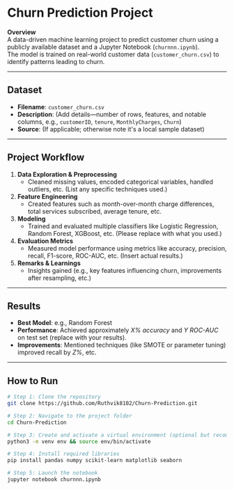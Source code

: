 # Churn Prediction Project

**Overview**  
A data-driven machine learning project to predict customer churn using a publicly available dataset and a Jupyter Notebook (`churnnn.ipynb`).  
The model is trained on real-world customer data (`customer_churn.csv`) to identify patterns leading to churn.

---

##  Dataset

- **Filename**: `customer_churn.csv`  
- **Description**: (Add details—number of rows, features, and notable columns, e.g., `customerID`, `tenure`, `MonthlyCharges`, `Churn`)  
- **Source**: (If applicable; otherwise note it's a local sample dataset)

---

##  Project Workflow

1. **Data Exploration & Preprocessing**  
   - Cleaned missing values, encoded categorical variables, handled outliers, etc. (List any specific techniques used.)  
2. **Feature Engineering**  
   - Created features such as month-over-month charge differences, total services subscribed, average tenure, etc.  
3. **Modeling**  
   - Trained and evaluated multiple classifiers like Logistic Regression, Random Forest, XGBoost, etc. (Please replace with what you used.)  
4. **Evaluation Metrics**  
   - Measured model performance using metrics like accuracy, precision, recall, F1-score, ROC-AUC, etc. (Insert actual results.)  
5. **Remarks & Learnings**  
   - Insights gained (e.g., key features influencing churn, improvements after resampling, etc.)  

---

##  Results

- **Best Model**: e.g., Random Forest  
- **Performance**: Achieved approximately *X% accuracy* and *Y ROC-AUC* on test set (replace with your results).  
- **Improvements**: Mentioned techniques (like SMOTE or parameter tuning) improved recall by *Z%*, etc.

---

##  How to Run

```bash
# Step 1: Clone the repository
git clone https://github.com/Ruthvik8102/Churn-Prediction.git

# Step 2: Navigate to the project folder
cd Churn-Prediction

# Step 3: Create and activate a virtual environment (optional but recommended)
python3 -m venv env && source env/bin/activate

# Step 4: Install required libraries
pip install pandas numpy scikit-learn matplotlib seaborn

# Step 5: Launch the notebook
jupyter notebook churnnn.ipynb
